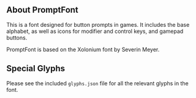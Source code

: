 ## About PromptFont
This is a font designed for button prompts in games. It includes the base alphabet, as well as icons for modifier and control keys, and gamepad buttons.

PromptFont is based on the Xolonium font by Severin Meyer.

## Special Glyphs
Please see the included ``glyphs.json`` file for all the relevant glyphs in the font.
